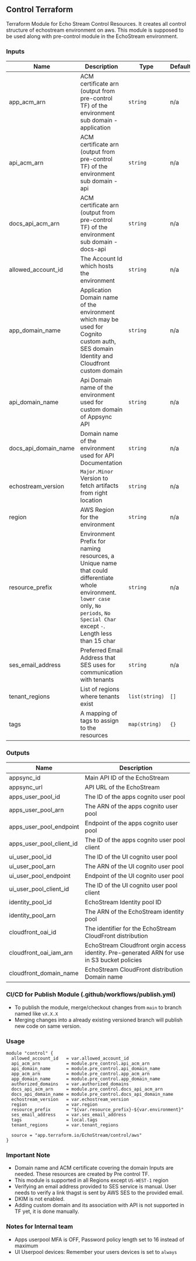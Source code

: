 ## Control Terraform
Terraform Module for Echo Stream Control Resources. It creates all control structure of echostream environment on aws.
This module is supposed to be used along with pre-control module in the EchoStream environment.


### Inputs

| Name | Description | Type | Default | Required |
|------|-------------|------|---------|--------|
| app_acm_arn | ACM certificate arn (output from pre-control TF) of the environment sub domain - application | `string` | n/a | yes |
| api_acm_arn | ACM certificate arn (output from pre-control TF) of the environment sub domain - api | `string` | n/a | yes |
| docs_api_acm_arn | ACM certificate arn (output from pre-control TF) of the environment sub domain - docs-api | `string` | n/a | yes |
| allowed\_account\_id | The Account Id which hosts the environment | `string` | n/a | yes |
| app_domain_name | Application Domain name of the environment which may be used for Cognito custom auth, SES domain Identity and Cloudfront custom domain | `string` | n/a | yes |
| api_domain_name | Api Domain name of the environment used for custom domain of Appsync API | `string` | n/a | yes |
| docs_api_domain_name | Domain name of the environment used for API Documentation | `string` | n/a | yes |
| echostream\_version | `Major.Minor` Version to fetch artifacts from right location | `string` | n/a | yes |
| region | AWS Region for the environment | `string` | n/a | yes |
| resource_prefix | Environment Prefix for naming resources, a Unique name that could differentiate whole environment. `lower case` only, `No periods`, `No Special Char` except `-`. Length less than 15 char | `string` | n/a | yes |
| ses_email_address | Preferred Email Address that SES uses for communication with tenants | `string` | n/a | yes |
| tenant_regions | List of regions where tenants exist | `list(string)` | `[]` | no |
| tags | A mapping of tags to assign to the resources | `map(string)` | `{}` | no |


### Outputs

| Name | Description |
|------|-------------|
| appsync_id | Main API ID of the EchoStream |
| appsync_url| API URL of the EchoStream |
| apps_user_pool_id | The ID of the apps cognito user pool |
| apps_user_pool_arn| The ARN of the apps cognito user pool |
| apps_user_pool_endpoint | Endpoint of the apps cognito user pool |
| apps_user_pool_client_id | The ID of the apps cognito user pool client |
| ui_user_pool_id | The ID of the UI cognito user pool |
| ui_user_pool_arn | The ARN of the UI cognito user pool |
| ui_user_pool_endpoint | Endpoint of the UI cognito user pool |
| ui_user_pool_client_id | The ID of the UI cognito user pool client |
| identity_pool_id | EchoStream Identity pool ID |
| identity_pool_arn | The ARN of the EchoStream identity pool |
| cloudfront_oai_id | The identifier for the EchoStream CloudFront distribution |
| cloudfront_oai_iam_arn | EchoStream Cloudfront orgin access identity. Pre-generated ARN for use in S3 bucket policies |
| cloudfront_domain_name | EchoStream CloudFront distribution Domain name |


### CI/CD for Publish Module (.github/workflows/publish.yml)
- To publish the module, merge/checkout changes from `main` to branch named like `vX.X.X`
- Merging changes into a already existing versioned branch will publish new code on same version.

### Usage
```
module "control" {
  allowed_account_id   = var.allowed_account_id
  api_acm_arn          = module.pre_control.api_acm_arn
  api_domain_name      = module.pre_control.api_domain_name
  app_acm_arn          = module.pre_control.app_acm_arn
  app_domain_name      = module.pre_control.app_domain_name
  authorized_domains   = var.authorized_domains
  docs_api_acm_arn     = module.pre_control.docs_api_acm_arn
  docs_api_domain_name = module.pre_control.docs_api_domain_name
  echostream_version   = var.echostream_version
  region               = var.region
  resource_prefix      = "${var.resource_prefix}-${var.environment}"
  ses_email_address    = var.ses_email_address
  tags                 = local.tags
  tenant_regions       = var.tenant_regions

  source = "app.terraform.io/EchoStream/control/aws"
}

```
### Important Note
- Domain name and ACM certificate covering the domain Inputs are needed. These resources are created by Pre control TF.
- This module is supported in all Regions except `US-WEST-1` region
- Verifying an email address provided to SES service is manual. User needs to verify a link thagst is sent by AWS SES to the provided email.
- DKIM is not enabled.
- Adding custom domain and its association with API is not supported in TF yet, it is done manually.

### Notes for Internal team
- Apps userpool MFA is OFF, Password policy length set to 16 instead of maximum
- UI Userpool devices: Remember your users devices is set to `always`